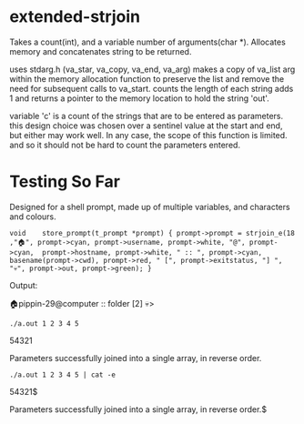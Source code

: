 # extended-strjoin
Takes a count(int), and a variable number of arguments(char *). Allocates memory and concatenates string to be returned.

uses stdarg.h (va_star, va_copy, va_end, va_arg)
makes a copy of va_list arg within the memory allocation function to preserve the list and remove the need for subsequent calls to va_start.
counts the length of each string
adds 1 and returns a pointer to the memory location to hold the string 'out'.

variable 'c' is a count of the strings that are to be entered as parameters.
this design choice was chosen over a sentinel value at the start and end, but either may work well.
In any case, the scope of this function is limited. and so it should not be hard to count the parameters entered.

# Testing So Far

Designed for a shell prompt, made up of multiple variables, and characters and colours.

``
void	store_prompt(t_prompt *prompt)
{
	prompt->prompt = strjoin_e(18 ,"🏠", prompt->cyan,
		prompt->username, prompt->white, "@", prompt->cyan, 
			prompt->hostname, prompt->white, " :: ", prompt->cyan, 
				basename(prompt->cwd), prompt->red, " [", prompt->exitstatus, "] ",
					"💀", prompt->out, prompt->green);
}	
``

Output:

🏠pippin-29@computer :: folder [2] 💀>

``./a.out 1 2 3 4 5``

54321

Parameters successfully joined into a single array, in reverse order.


``./a.out 1 2 3 4 5 | cat -e``

54321$

Parameters successfully joined into a single array, in reverse order.$
